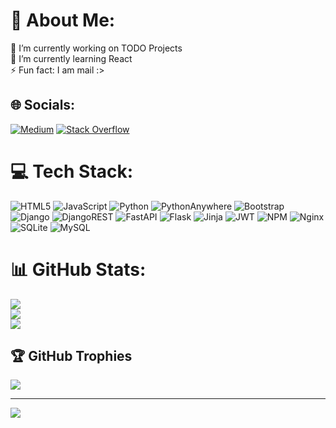 # 💫 About Me:
🔭 I’m currently working on TODO Projects<br>🌱 I’m currently learning React <br>⚡ Fun fact: I am mail :>


## 🌐 Socials:
[![Medium](https://img.shields.io/badge/Medium-12100E?logo=medium&logoColor=white)](https://medium.com/@AliAhmadi_1080) [![Stack Overflow](https://img.shields.io/badge/-Stackoverflow-FE7A16?logo=stack-overflow&logoColor=white)](https://stackoverflow.com/users/23117847) 

# 💻 Tech Stack:
![HTML5](https://img.shields.io/badge/html5-%23E34F26.svg?style=flat&logo=html5&logoColor=white) ![JavaScript](https://img.shields.io/badge/javascript-%23323330.svg?style=flat&logo=javascript&logoColor=%23F7DF1E) ![Python](https://img.shields.io/badge/python-3670A0?style=flat&logo=python&logoColor=ffdd54) ![PythonAnywhere](https://img.shields.io/badge/pythonanywhere-%232F9FD7.svg?style=flat&logo=pythonanywhere&logoColor=151515) ![Bootstrap](https://img.shields.io/badge/bootstrap-%238511FA.svg?style=flat&logo=bootstrap&logoColor=white) ![Django](https://img.shields.io/badge/django-%23092E20.svg?style=flat&logo=django&logoColor=white) ![DjangoREST](https://img.shields.io/badge/DJANGO-REST-ff1709?style=flat&logo=django&logoColor=white&color=ff1709&labelColor=gray) ![FastAPI](https://img.shields.io/badge/FastAPI-005571?style=flat&logo=fastapi) ![Flask](https://img.shields.io/badge/flask-%23000.svg?style=flat&logo=flask&logoColor=white) ![Jinja](https://img.shields.io/badge/jinja-white.svg?style=flat&logo=jinja&logoColor=black) ![JWT](https://img.shields.io/badge/JWT-black?style=flat&logo=JSON%20web%20tokens) ![NPM](https://img.shields.io/badge/NPM-%23CB3837.svg?style=flat&logo=npm&logoColor=white) ![Nginx](https://img.shields.io/badge/nginx-%23009639.svg?style=flat&logo=nginx&logoColor=white) ![SQLite](https://img.shields.io/badge/sqlite-%2307405e.svg?style=flat&logo=sqlite&logoColor=white) ![MySQL](https://img.shields.io/badge/mysql-4479A1.svg?style=flat&logo=mysql&logoColor=white)
# 📊 GitHub Stats:
![](https://github-readme-stats.vercel.app/api?username=AliAhmadi1080&theme=dark&hide_border=false&include_all_commits=true&count_private=true)<br/>
![](https://github-readme-streak-stats.herokuapp.com/?user=AliAhmadi1080&theme=dark&hide_border=false)<br/>
![](https://github-readme-stats.vercel.app/api/top-langs/?username=AliAhmadi1080&theme=dark&hide_border=false&include_all_commits=true&count_private=true&layout=compact)

## 🏆 GitHub Trophies
![](https://github-profile-trophy.vercel.app/?username=AliAhmadi1080&theme=radical&no-frame=false&no-bg=true&margin-w=4)

---
[![](https://visitcount.itsvg.in/api?id=AliAhmadi1080&icon=10&color=13)](https://visitcount.itsvg.in)

<!-- Proudly created with GPRM ( https://gprm.itsvg.in ) -->
